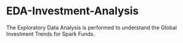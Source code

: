 # EDA-Investment-Analysis
 The Exploratory Data Analysis is performed to understand the Global Investment Trends for Spark Funds.
